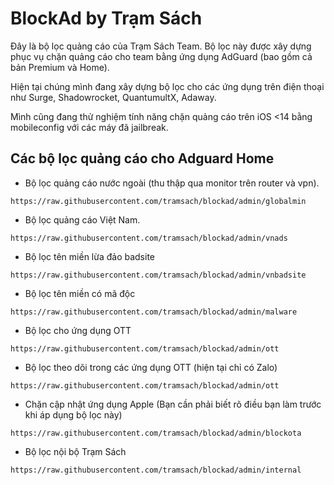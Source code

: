 # BlockAd by Trạm Sách

Đây là bộ lọc quảng cáo của Trạm Sách Team.
Bộ lọc này được xây dựng phục vụ chặn quảng cáo cho team bằng ứng dụng AdGuard (bao gồm cả bản Premium và Home).

Hiện tại chúng mình đang xây dựng bộ lọc cho các ứng dụng trên điện thoại như Surge, Shadowrocket, QuantumultX, Adaway.

Mình cũng đang thử nghiệm tính năng chặn quảng cáo trên iOS <14 bằng mobileconfig với các máy đã jailbreak.

## Các bộ lọc quảng cáo cho Adguard Home ##

- Bộ lọc quảng cáo nước ngoài (thu thập qua monitor trên router và vpn).
```
https://raw.githubusercontent.com/tramsach/blockad/admin/globalmin
```

- Bộ lọc quảng cáo Việt Nam.
```
https://raw.githubusercontent.com/tramsach/blockad/admin/vnads
```

- Bộ lọc tên miền lừa đảo badsite
```
https://raw.githubusercontent.com/tramsach/blockad/admin/vnbadsite
```

- Bộ lọc tên miền có mã độc
```
https://raw.githubusercontent.com/tramsach/blockad/admin/malware
```

- Bộ lọc cho ứng dụng OTT
```
https://raw.githubusercontent.com/tramsach/blockad/admin/ott
```

- Bộ lọc theo dõi trong các ứng dụng OTT (hiện tại chỉ có Zalo)
```
https://raw.githubusercontent.com/tramsach/blockad/admin/ott
```
- Chặn cập nhật ứng dụng Apple (Bạn cần phải biết rõ điều bạn làm trước khi áp dụng bộ lọc này)
```
https://raw.githubusercontent.com/tramsach/blockad/admin/blockota
```

- Bộ lọc nội bộ Trạm Sách
```
https://raw.githubusercontent.com/tramsach/blockad/admin/internal
```